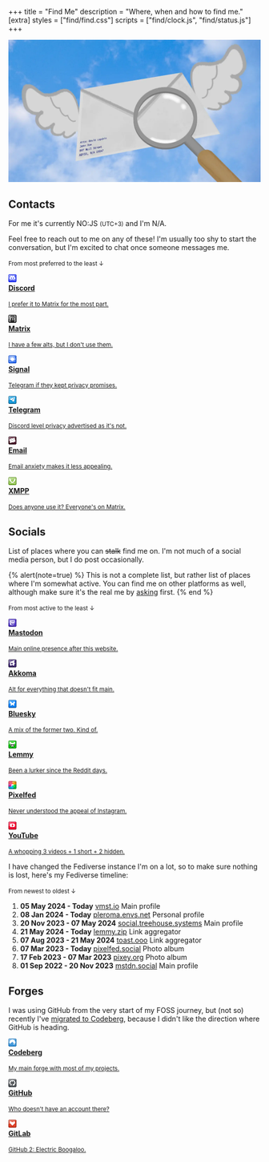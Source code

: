 +++
title = "Find Me"
description = "Where, when and how to find me."
[extra]
styles = ["find/find.css"]
scripts = ["find/clock.js", "find/status.js"]
+++

<picture>
  <source srcset="envelope-d.webp" media="(prefers-color-scheme: dark)" />
  <img class="no-hover" src="envelope-l.webp" alt="Winged envelope in the sky, with a magnifying glass above it." />
</picture>

## Contacts

For me it's currently <time id="clock"><noscript>NO:JS</noscript></time> <small>(UTC+3)</small> and I'm <span id="online-indicator"><noscript>N/A</noscript></span>.

Feel free to reach out to me on any of these! I'm usually too shy to start the conversation, but I'm excited to chat once someone messages me.

<small>From most preferred to the least ↓</small>

<div class="icon-grid">

<a href="https://discord.com/users/650757995378114581">
<img class="transparent no-hover pixels drop-shadow icon" src="icons/discord.gif" alt="Pixel art Discord icon." />
<div class="details">
<strong>Discord</strong>
<p><small>I prefer it to Matrix for the most part.</small></p>
</div>
</a>

<a href="https://matrix.to/#/@daudix:envs.net">
<img class="transparent no-hover pixels drop-shadow icon" src="icons/matrix.gif" alt="Pixel art Matrix icon." />
<div class="details">
<strong>Matrix</strong>
<p><small>I have a few alts, but I don't use them.</small></p>
</div>
</a>

<a href="https://signal.me/#eu/b4KzM1OB3uW52mMywHUJa8h6yD4ATY_KXJJiuJtWUxOVAJP22PVO_qoNGFnf32W7">
<img class="transparent no-hover pixels drop-shadow icon" src="icons/signal.gif" alt="Pixel art Signal icon." />
<div class="details">
<strong>Signal</strong>
<p><small>Telegram if they kept privacy promises.</small></p>
</div>
</a>

<a href="https://t.me/ddaudix">
<img class="transparent no-hover pixels drop-shadow icon" src="icons/telegram.gif" alt="Pixel art Telegram icon." />
<div class="details">
<strong>Telegram</strong>
<p><small>Discord level privacy advertised as it's not.</small></p>
</div>
</a>

<a href="mailto:me@daudix.one">
<img class="transparent no-hover pixels drop-shadow icon" src="icons/email.gif" alt="Pixel art Email icon." />
<div class="details">
<strong>Email</strong>
<p><small>Email anxiety makes it less appealing.</small></p>
</div>
</a>

<a href="xmpp:daudix@nixnet.services">
<img class="transparent no-hover pixels drop-shadow icon" src="icons/xmpp.gif" alt="Pixel art XMPP icon." />
<div class="details">
<strong>XMPP</strong>
<p><small>Does anyone use it? Everyone's on Matrix.</small></p>
</div>
</a>

</div>

## Socials

List of places where you can ~~stalk~~ find me on. I'm not much of a social media person, but I do post occasionally.

{% alert(note=true) %}
This is not a complete list, but rather list of places where I'm somewhat active. You can find me on other platforms as well, although make sure it's the real me by [asking](#contacts) first.
{% end %}

<small>From most active to the least ↓</small>

<div class="icon-grid">

<a href="https://vmst.io/@daudix">
<img class="transparent no-hover pixels drop-shadow icon" src="icons/mastodon.gif" alt="Pixel art Mastodon icon." />
<div class="details">
<strong>Mastodon</strong>
<p><small>Main online presence after this website.</small></p>
</div>
</a>

<a href="https://pleroma.envs.net/daudix">
<img class="transparent no-hover pixels drop-shadow icon" src="icons/akkoma.gif" alt="Pixel art Akkoma icon." />
<div class="details">
<strong>Akkoma</strong>
<p><small>Alt for everything that doesn't fit main.</small></p>
</div>
</a>

<a href="https://bsky.app/profile/daudix.one">
<img class="transparent no-hover pixels drop-shadow icon" src="icons/bluesky.gif" alt="Pixel art Bluesky icon." />
<div class="details">
<strong>Bluesky</strong>
<p><small>A mix of the former two. Kind of.</small></p>
</div>
</a>

<a href="https://lemmy.zip/u/daudix">
<img class="transparent no-hover pixels drop-shadow icon" src="icons/lemmy.gif" alt="Pixel art Lemmy icon." />
<div class="details">
<strong>Lemmy</strong>
<p><small>Been a lurker since the Reddit days.</small></p>
</div>
</a>

<a href="https://pixelfed.social/Daudix">
<img class="transparent no-hover pixels drop-shadow icon" src="icons/pixelfed.gif" alt="Pixel art Pixelfed icon." />
<div class="details">
<strong>Pixelfed</strong>
<p><small>Never understood the appeal of Instagram.</small></p>
</div>
</a>

<a href="https://www.youtube.com/@ddaudix">
<img class="transparent no-hover pixels drop-shadow icon" src="icons/youtube.gif" alt="Pixel art YouTube icon." />
<div class="details">
<strong>YouTube</strong>
<p><small>A whopping 3 videos + 1 short + 2 hidden.</small></p>
</div>
</a>

</div>

I have changed the Fediverse instance I'm on a lot, so to make sure nothing is lost, here's my Fediverse timeline:

<small>From newest to oldest ↓</small>
<ol id="timeline">
  <li>
    <strong>05 May 2024 - Today</strong>
    <a href="https://vmst.io/@daudix">vmst.io</a>
    <span>Main profile</span>
  </li>
  <li>
    <strong>08 Jan 2024 - Today</strong>
    <a href="https://pleroma.envs.net/daudix">pleroma.envs.net</a>
    <span>Personal profile</span>
  </li>
  <li>
    <strong>20 Nov 2023 - 07 May 2024</strong>
    <a href="https://social.treehouse.systems/@daudix">social.treehouse.systems</a>
    <span>Main profile</span>
  </li>
  <li>
    <strong>21 May 2024 - Today</strong>
    <a href="https://lemmy.zip/u/daudix">lemmy.zip</a>
    <span>Link aggregator</span>
  </li>
  <li>
    <strong>07 Aug 2023 - 21 May 2024</strong>
    <a href="https://toast.ooo/u/daudix">toast.ooo</a>
    <span>Link aggregator</span>
  </li>
  <li>
    <strong>07 Mar 2023 - Today</strong>
    <a href="https://pixelfed.social/Daudix">pixelfed.social</a>
    <span>Photo album</span>
  </li>
  <li>
    <strong>17 Feb 2023 - 07 Mar 2023</strong>
    <a href="https://pixey.org/Daudix">pixey.org</a>
    <span>Photo album</span>
  </li>
  <li>
    <strong>01 Sep 2022 - 20 Nov 2023</strong>
    <a href="https://mstdn.social/@Daudix">mstdn.social</a>
    <span>Main profile</span>
  </li>
</ol>

## Forges

I was using GitHub from the very start of my FOSS journey, but (not so) recently I've [migrated to Codeberg](@/blog/2023-07-15-migration-from-github-to-codeberg/index.md), because I didn't like the direction where GitHub is heading.

<div class="icon-grid">

<a href="https://codeberg.org/daudix">
<img class="transparent no-hover pixels drop-shadow icon" src="icons/codeberg.gif" alt="Pixel art Codeberg icon." />
<div class="details">
<strong>Codeberg</strong>
<p><small>My main forge with most of my projects.</small></p>
</div>
</a>

<a href="https://github.com/daudix">
<img class="transparent no-hover pixels drop-shadow icon" src="icons/github.gif" alt="Pixel art GitHub icon." />
<div class="details">
<strong>GitHub</strong>
<p><small>Who doesn't have an account there?</small></p>
</div>
</a>

<a href="https://gitlab.com/daudix">
<img class="transparent no-hover pixels drop-shadow icon" src="icons/gitlab.gif" alt="Pixel art GitLab icon." />
<div class="details">
<strong>GitLab</strong>
<p><small>GitHub 2: Electric Boogaloo.</small></p>
</div>
</a>

</div>
